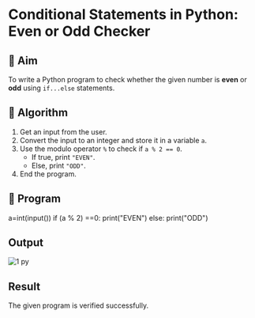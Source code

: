# Conditional Statements in Python: Even or Odd Checker

## 🎯 Aim
To write a Python program to check whether the given number is **even** or **odd** using `if...else` statements.

## 🧠 Algorithm
1. Get an input from the user.
2. Convert the input to an integer and store it in a variable `a`.
3. Use the modulo operator `%` to check if `a % 2 == 0`.
   - If true, print `"EVEN"`.
   - Else, print `"ODD"`.
4. End the program.

## 🧾 Program
a=int(input())
if (a % 2) ==0:
    print("EVEN")
else:
    print("ODD")

## Output

![1 py](https://github.com/user-attachments/assets/d2c00e4d-168c-4cf9-80ef-c79222161b44)

## Result
The given program is verified successfully.
